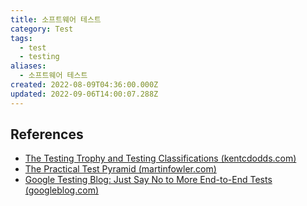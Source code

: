 ```yaml
---
title: 소프트웨어 테스트
category: Test
tags:
  - test
  - testing
aliases:
  - 소프트웨어 테스트
created: 2022-08-09T04:36:00.000Z
updated: 2022-09-06T14:00:07.288Z
---
```


<Metadata />

## References

- [The Testing Trophy and Testing Classifications (kentcdodds.com)](https://kentcdodds.com/blog/write-tests)
- [The Practical Test Pyramid (martinfowler.com)](https://martinfowler.com/articles/practical-test-pyramid.html)
- [Google Testing Blog: Just Say No to More End-to-End Tests (googleblog.com)](https://testing.googleblog.com/2015/04/just-say-no-to-more-end-to-end-tests.html)
